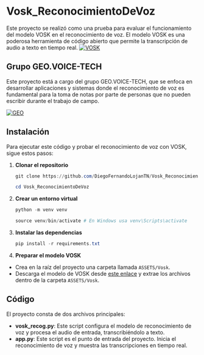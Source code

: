 # Vosk_ReconocimientoDeVoz
Este proyecto se realizó como una prueba para evaluar el funcionamiento del modelo VOSK en el reconocimiento de voz. El modelo VOSK es una poderosa herramienta de código abierto que permite la transcripción de audio a texto en tiempo real. 
[![VOSK](https://i.postimg.cc/NMYXL0rX/imagen-2024-05-28-172456500.png)](https://postimg.cc/McPHFq5Z)

## Grupo GEO.VOICE-TECH

Este proyecto está a cargo del grupo GEO.VOICE-TECH, que se enfoca en desarrollar aplicaciones y sistemas donde el reconocimiento de voz es fundamental para la toma de notas por parte de personas que no pueden escribir durante el trabajo de campo. 

[![GEO](https://i.postimg.cc/MZ3cJ5tV/imagen-2024-05-28-172726543.png)](https://postimg.cc/9zTXGG6Q)

## Instalación

Para ejecutar este código y probar el reconocimiento de voz con VOSK, sigue estos pasos:

1. **Clonar el repositorio**
    ```powershell
    git clone https://github.com/DiegoFernandoLojanTN/Vosk_ReconocimientoDeVoz.git
    ```
    ```powershell
    cd Vosk_ReconocimientoDeVoz
     ```
2. **Crear un entorno virtual**
    ```powershell
    python -m venv venv
    ```
    ```powershell
    source venv/bin/activate # En Windows usa venv\Scripts\activate
    ```

3. **Instalar las dependencias**
    ```powershell
    pip install -r requirements.txt
    ```

4. **Preparar el modelo VOSK**
- Crea en la raíz del proyecto una carpeta llamada `ASSETS/Vosk`.
- Descarga el modelo de VOSK desde [este enlace](https://alphacephei.com/vosk/models) y extrae los archivos dentro de la carpeta `ASSETS/Vosk`.

## Código

El proyecto consta de dos archivos principales:

- **vosk_recog.py**: Este script configura el modelo de reconocimiento de voz y procesa el audio de entrada, transcribiéndolo a texto.
- **app.py**: Este script es el punto de entrada del proyecto. Inicia el reconocimiento de voz y muestra las transcripciones en tiempo real.





